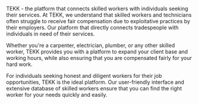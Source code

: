 TEKK - the platform that connects skilled workers with individuals seeking their services. At TEKK, we understand that skilled workers and technicians often struggle to receive fair compensation due to exploitative practices by their employers. Our platform that directly connects tradespeople with individuals in need of their services.


Whether you're a carpenter, electrician, plumber, or any other skilled worker, TEKK provides you with a platform to expand your client base and working hours, while also ensuring that you are compensated fairly for your hard work.


For individuals seeking honest and diligent workers for their job opportunities, TEKK is the ideal platform. Our user-friendly interface and extensive database of skilled workers ensure that you can find the right worker for your needs quickly and easily.
